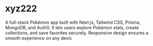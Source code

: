 # xyz222
A full-stack Pokémon app built with Next.js, Tailwind CSS, Prisma, MongoDB, and Auth0. It lets users explore Pokémon stats, create collections, and save favorites securely. Responsive design ensures a smooth experience on any devic
